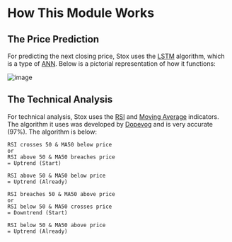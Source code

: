 # How This Module Works
## The Price Prediction
For predicting the next closing price, Stox uses the [LSTM](https://en.wikipedia.org/wiki/Long_short-term_memory) algorithm, which is a type of [ANN](https://en.wikipedia.org/wiki/Artificial_neural_network). Below is a pictorial representation of how it functions:

![image](https://user-images.githubusercontent.com/82938580/119778432-260b6000-bee5-11eb-9451-356e00b29990.png)
## The Technical Analysis
For technical analysis, Stox uses the [RSI]() and [Moving Average]() indicators. The algorithm it uses was developed by [Dopevog]() and is very accurate (97%). The algorithm is below:

```
RSI crosses 50 & MA50 below price 
or
RSI above 50 & MA50 breaches price
= Uptrend (Start)
```
```
RSI above 50 & MA50 below price 
= Uptrend (Already)
```
```
RSI breaches 50 & MA50 above price 
or
RSI below 50 & MA50 crosses price
= Downtrend (Start)
```
```
RSI below 50 & MA50 above price 
= Uptrend (Already)
```
